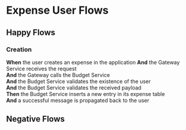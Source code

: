 # Expense User Flows

## Happy Flows

### Creation

__When__ the user creates an expense in the application
__And__ the Gateway Service receives the request\
__And__ the Gateway calls the Budget Service\
__And__ the Budget Service validates the existence of the user\
__And__ the Budget Service validates the received payload\
__Then__ the Budget Service inserts a new entry in its expense table\
__And__ a successful message is propagated back to the user

## Negative Flows
